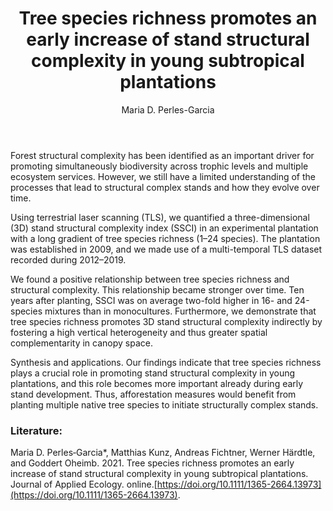 ﻿---
layout: post
title:  "Tree species richness promotes an early increase of stand structural complexity in young subtropical plantations"
author: Maria D. Perles-Garcia
categories: [ Paper ]
image: assets/projects/Maria1.png
tags: featured
---

Forest structural complexity has been identified as an important driver for promoting simultaneously biodiversity across trophic levels and multiple ecosystem services. However, we still have a limited understanding of the processes that lead to structural complex stands and how they evolve over time.

Using terrestrial laser scanning (TLS), we quantified a three-dimensional (3D) stand structural complexity index (SSCI) in an experimental plantation with a long gradient of tree species richness (1–24 species). The plantation was established in 2009, and we made use of a multi-temporal TLS dataset recorded during 2012–2019.

We found a positive relationship between tree species richness and structural complexity. This relationship became stronger over time. Ten years after planting, SSCI was on average two-fold higher in 16- and 24-species mixtures than in monocultures. Furthermore, we demonstrate that tree species richness promotes 3D stand structural complexity indirectly by fostering a high vertical heterogeneity and thus greater spatial complementarity in canopy space.

Synthesis and applications. Our findings indicate that tree species richness plays a crucial role in promoting stand structural complexity in young plantations, and this role becomes more important already during early stand development. Thus, afforestation measures would benefit from planting multiple native tree species to initiate structurally complex stands.

### Literature:
Maria D. Perles‐Garcia*, Matthias Kunz, Andreas Fichtner, Werner Härdtle, and Goddert Oheimb. 2021. Tree species richness promotes an early increase of stand structural complexity in young subtropical plantations. Journal of Applied Ecology. online.[https://doi.org/10.1111/1365-2664.13973](https://doi.org/10.1111/1365-2664.13973).
